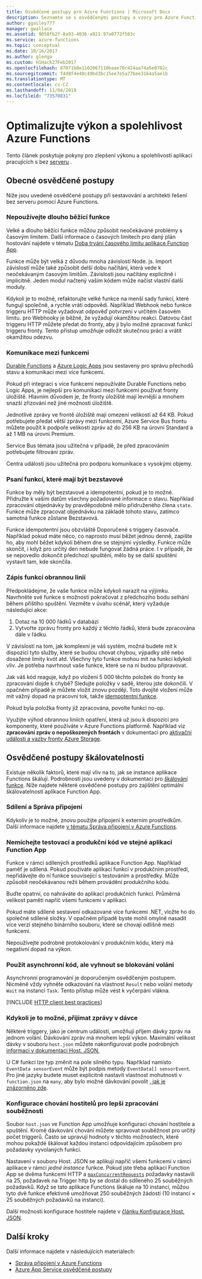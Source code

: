 ```yaml
---
title: Osvědčené postupy pro Azure Functions | Microsoft Docs
description: Seznamte se s osvědčenými postupy a vzory pro Azure Functions.
author: ggailey777
manager: gwallace
ms.assetid: 9058fb2f-8a93-4036-a921-97a0772f503c
ms.service: azure-functions
ms.topic: conceptual
ms.date: 10/16/2017
ms.author: glenga
ms.custom: H1Hack27Feb2017
ms.openlocfilehash: 87071b8e1102067110baae70c424aa74a5e0702c
ms.sourcegitcommit: f4d8f4e48c49bd3bc15ee7e5a77bee3164a5ae1b
ms.translationtype: MT
ms.contentlocale: cs-CZ
ms.lasthandoff: 11/04/2019
ms.locfileid: "73570831"
---
```

# <a name="optimize-the-performance-and-reliability-of-azure-functions"></a>Optimalizujte výkon a spolehlivost Azure Functions

Tento článek poskytuje pokyny pro zlepšení výkonu a spolehlivosti aplikací pracujících s bez [serveru](https://azure.microsoft.com/solutions/serverless/) .  

## <a name="general-best-practices"></a>Obecné osvědčené postupy

Níže jsou uvedené osvědčené postupy při sestavování a architekti řešení bez serveru pomocí Azure Functions.

### <a name="avoid-long-running-functions"></a>Nepoužívejte dlouho běžící funkce

Velké a dlouho běžící funkce můžou způsobit neočekávané problémy s časovým limitem. Další informace o časových limitech pro daný plán hostování najdete v tématu [Doba trvání časového limitu aplikace Function App](functions-scale.md#timeout). 

Funkce může být velká z důvodu mnoha závislostí Node. js. Import závislostí může také způsobit delší dobu načítání, která vede k neočekávaným časovým limitům. Závislosti jsou načítány explicitně i implicitně. Jeden modul načtený vaším kódem může načíst vlastní další moduly. 

Kdykoli je to možné, refaktorujte velké funkce na menší sady funkcí, které fungují společně, a rychle vrátí odpovědi. Například Webhook nebo funkce triggeru HTTP může vyžadovat odpověď potvrzení v určitém časovém limitu. pro Webhooky je běžné, že vyžadují okamžitou reakci. Datovou část triggeru HTTP můžete předat do fronty, aby ji bylo možné zpracovat funkcí triggeru fronty. Tento přístup umožňuje odložit skutečnou práci a vrátit okamžitou odezvu.


### <a name="cross-function-communication"></a>Komunikace mezi funkcemi

[Durable Functions](durable/durable-functions-overview.md) a [Azure Logic Apps](../logic-apps/logic-apps-overview.md) jsou sestaveny pro správu přechodů stavu a komunikaci mezi více funkcemi.

Pokud při integraci s více funkcemi nepoužíváte Durable Functions nebo Logic Apps, je nejlepší pro komunikaci mezi funkcemi používat fronty úložiště. Hlavním důvodem je, že fronty úložiště mají levnější a mnohem snazší zřizování než jiné možnosti úložiště. 

Jednotlivé zprávy ve frontě úložiště mají omezení velikosti až 64 KB. Pokud potřebujete předat větší zprávy mezi funkcemi, Azure Service Bus frontu můžete použít k podpoře velikosti zpráv až do 256 KB na úrovni Standard a až 1 MB na úrovni Premium.

Service Bus témata jsou užitečná v případě, že před zpracováním potřebujete filtrování zpráv.

Centra událostí jsou užitečná pro podporu komunikace s vysokými objemy.


### <a name="write-functions-to-be-stateless"></a>Psaní funkcí, které mají být bezstavové 

Funkce by měly být bezstavové a idempotentní, pokud je to možné. Přidružte k vašim datům všechny požadované informace o stavu. Například zpracování objednávky by pravděpodobně mělo přidruženého člena `state`. Funkce může zpracovat objednávku na základě tohoto stavu, zatímco samotná funkce zůstane Bezstavová. 

Funkce idempotentní jsou obzvláště Doporučené s triggery časovače. Například pokud máte něco, co naprosto musí běžet jednou denně, zapište ho, aby mohl běžet kdykoli během dne se stejnými výsledky. Funkce může skončit, i když pro určitý den nebude fungovat žádná práce. I v případě, že se nepovedlo dokončit předchozí spuštění, mělo by se další spuštění vystavit tam, kde skončila.


### <a name="write-defensive-functions"></a>Zápis funkcí obrannou linií

Předpokládejme, že vaše funkce může kdykoli narazit na výjimku. Navrhněte své funkce s možností pokračovat z předchozího bodu selhání během příštího spuštění. Vezměte v úvahu scénář, který vyžaduje následující akce:

1. Dotaz na 10 000 řádků v databázi
2. Vytvořte zprávu fronty pro každý z těchto řádků, která bude zpracována dále v řádku.
 
V závislosti na tom, jak komplexní je váš systém, možná budete mít k dispozici tyto služby, které se budou chovat chybou, výpadky sítě nebo dosažené limity kvót atd. Všechny tyto funkce mohou mít na funkci kdykoli vliv. Je potřeba navrhnout vaše funkce, které se na ni budou připravovat.

Jak váš kód reaguje, když po vložení 5 000 těchto položek do fronty ke zpracování dojde k chybě? Sledujte položky v sadě, kterou jste dokončili. V opačném případě je můžete vložit znovu později. Toto dvojité vložení může mít vážný dopad na pracovní tok, takže [idempotentní funkce](functions-idempotent.md). 

Pokud byla položka fronty již zpracována, povolte funkci no-op.

Využijte výhod obrannou liniích opatření, která už jsou k dispozici pro komponenty, které používáte v Azure Functions platformě. Například viz **zpracování zpráv o nepoškozených frontách** v dokumentaci pro [aktivační události a vazby fronty Azure Storage](functions-bindings-storage-queue.md#trigger---poison-messages). 

## <a name="scalability-best-practices"></a>Osvědčené postupy škálovatelnosti

Existuje několik faktorů, které mají vliv na to, jak se instance aplikace Functions škálují. Podrobnosti jsou uvedeny v dokumentaci pro [škálování funkce](functions-scale.md).  Níže najdete některé osvědčené postupy pro zajištění optimální škálovatelnosti aplikace Function App.

### <a name="share-and-manage-connections"></a>Sdílení a Správa připojení

Kdykoliv je to možné, znovu použijte připojení k externím prostředkům.  Další informace najdete [v tématu Správa připojení v Azure Functions](./manage-connections.md).

### <a name="dont-mix-test-and-production-code-in-the-same-function-app"></a>Nemíchejte testovací a produkční kód ve stejné aplikaci Function App

Funkce v rámci sdílených prostředků aplikace Function App. Například paměť je sdílená. Pokud používáte aplikaci funkcí v produkčním prostředí, nepřidávejte do ní funkce související s testováním a prostředky. Může způsobit neočekávanou režii během provádění produkčního kódu.

Buďte opatrní, co nahráváte do aplikací produkčních funkcí. Průměrná velikost paměti napříč všemi funkcemi v aplikaci.

Pokud máte sdílené sestavení odkazované více funkcemi .NET, vložte ho do společné sdílené složky. V opačném případě byste mohli omylně nasadit více verzí stejného binárního souboru, které se chovají odlišně mezi funkcemi.

Nepoužívejte podrobné protokolování v produkčním kódu, který má negativní dopad na výkon.

### <a name="use-async-code-but-avoid-blocking-calls"></a>Použít asynchronní kód, ale vyhnout se blokování volání

Asynchronní programování je doporučeným osvědčeným postupem. Nicméně vždy vyhněte odkazování na vlastnost `Result` nebo volání metody `Wait` na instanci `Task`. Tento přístup může vést k vyčerpání vlákna.

[!INCLUDE [HTTP client best practices](../../includes/functions-http-client-best-practices.md)]

### <a name="receive-messages-in-batch-whenever-possible"></a>Kdykoli je to možné, přijímat zprávy v dávce

Některé triggery, jako je centrum událostí, umožňují příjem dávky zpráv na jednom volání.  Dávkování zpráv má mnohem lepší výkon.  Maximální velikost dávky v souboru `host.json` můžete nakonfigurovat podle podrobných [informací v dokumentaci Host. JSON.](functions-host-json.md)

U C# funkcí lze typ změnit na pole silného typu.  Například namísto `EventData sensorEvent` může být podpis metody `EventData[] sensorEvent`.  Pro jiné jazyky budete muset explicitně nastavit vlastnost mohutnosti v `function.json` na `many`, aby bylo možné dávkování povolit [, jak je znázorněno zde](https://github.com/Azure/azure-webjobs-sdk-templates/blob/df94e19484fea88fc2c68d9f032c9d18d860d5b5/Functions.Templates/Templates/EventHubTrigger-JavaScript/function.json#L10).

### <a name="configure-host-behaviors-to-better-handle-concurrency"></a>Konfigurace chování hostitelů pro lepší zpracování souběžnosti

Soubor `host.json` ve Function App umožňuje konfiguraci chování hostitele a spuštění.  Kromě dávkování chování můžete spravovat souběžnost pro určitý počet triggerů. Často se upravují hodnoty v těchto možnostech, které mohou pokaždé škálovat každou instanci odpovídajícím způsobem pro požadavky vyvolaných funkcí.

Nastavení v souboru Host. JSON se aplikují napříč všemi funkcemi v rámci aplikace v rámci *jedné instance* funkce. Pokud jste třeba aplikaci Function App se dvěma funkcemi HTTP a [`maxConcurrentRequests`](functions-bindings-http-webhook.md#hostjson-settings) požadavky nastavili na 25, požadavek na Trigger http by se dostal do sdíleného 25 souběžných požadavků.  Když se tato aplikace Functions škáluje na 10 instancí, můžou tyto dvě funkce efektivně umožňovat 250 souběžných žádostí (10 instancí × 25 souběžných požadavků na instanci). 

Další možnosti konfigurace hostitele najdete v [článku Konfigurace Host. JSON](functions-host-json.md).

## <a name="next-steps"></a>Další kroky

Další informace najdete v následujících materiálech:

* [Správa připojení v Azure Functions](manage-connections.md)
* [Azure App Service osvědčené postupy](../app-service/app-service-best-practices.md)

